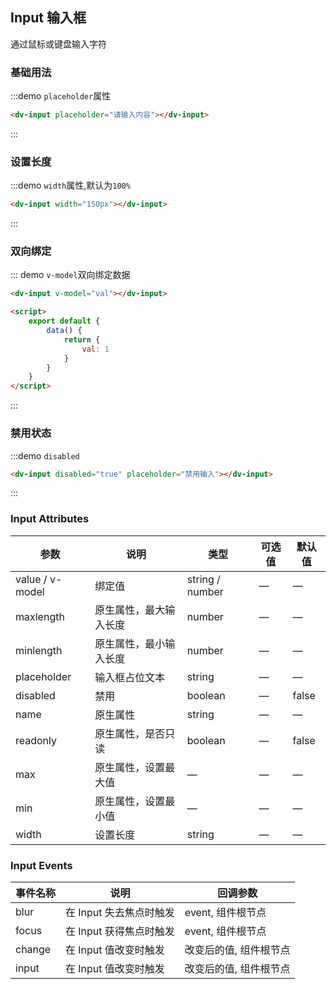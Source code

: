 ## Input 输入框

通过鼠标或键盘输入字符

### 基础用法  
:::demo `placeholder`属性
```html
<dv-input placeholder="请输入内容"></dv-input>
```
::: 

### 设置长度
:::demo `width`属性,默认为`100%`
```html
<dv-input width="150px"></dv-input>
```
:::

### 双向绑定
::: demo `v-model`双向绑定数据
```html
<dv-input v-model="val"></dv-input>

<script>
    export default {
        data() {
            return {
                val: 1
            }
        }
    }
</script>
```
:::

### 禁用状态
:::demo `disabled`  
```html
<dv-input disabled="true" placeholder="禁用输入"></dv-input>
```
:::

### Input Attributes

| 参数          | 说明            | 类型            | 可选值                 | 默认值   |
|-------------  |---------------- |---------------- |---------------------- |-------- |
| value / v-model | 绑定值           | string / number  | — | — |
| maxlength     | 原生属性，最大输入长度      | number          |  —  | — |
| minlength     | 原生属性，最小输入长度      | number          | — | — |
| placeholder   | 输入框占位文本    | string          | — | — |
| disabled      | 禁用            | boolean         | — | false   |
| name | 原生属性 | string | — | — |
| readonly | 原生属性，是否只读 | boolean | — | false |
| max | 原生属性，设置最大值 | — | — | — |
| min | 原生属性，设置最小值 | — | — | — |
| width | 设置长度 | string | — | — |

### Input Events
| 事件名称 | 说明 | 回调参数 |
|---------|--------|---------|
| blur | 在 Input 失去焦点时触发 | event, 组件根节点 |
| focus | 在 Input 获得焦点时触发 | event, 组件根节点 |
| change | 在 Input 值改变时触发 |  改变后的值, 组件根节点  |
| input | 在 Input 值改变时触发 | 改变后的值, 组件根节点  |